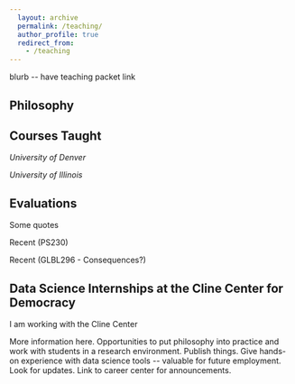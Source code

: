 ```yaml
---
  layout: archive
  permalink: /teaching/
  author_profile: true
  redirect_from:
    - /teaching
---
```

blurb -- have teaching packet link

## Philosophy


## Courses Taught
_University of Denver_  

_University of Illinois_


## Evaluations
Some quotes

Recent (PS230)

Recent (GLBL296 - Consequences?)

## Data Science Internships at the Cline Center for Democracy
I am working with the Cline Center 

More information here. Opportunities to put philosophy into practice and work with students in a research environment. Publish things. Give hands-on experience with data science tools -- valuable for future employment. Look for updates. Link to career center for announcements. 